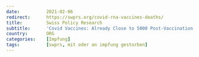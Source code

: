```yaml
---
date:          2021-02-06
redirect:      https://swprs.org/covid-rna-vaccines-deaths/
title:         Swiss Policy Research
subtitle:      'Covid Vaccines: Already Close to 5000 Post-Vaccination Deaths'
country:       ORG
categories:    [Impfung]
tags:          [swprs, mit oder an impfung gestorben]
---
```

